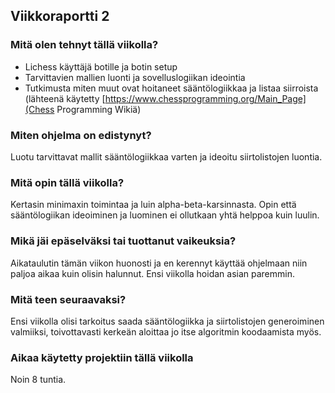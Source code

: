 ## Viikkoraportti 2

### Mitä olen tehnyt tällä viikolla?

- Lichess käyttäjä botille ja botin setup  
- Tarvittavien mallien luonti ja sovelluslogiikan ideointia
- Tutkimusta miten muut ovat hoitaneet sääntölogiikkaa ja listaa siirroista (lähteenä käytetty [https://www.chessprogramming.org/Main_Page](Chess Programming Wikiä)

### Miten ohjelma on edistynyt?

Luotu tarvittavat mallit sääntölogiikkaa varten ja ideoitu siirtolistojen luontia.

### Mitä opin tällä viikolla?

Kertasin minimaxin toimintaa ja luin alpha-beta-karsinnasta. Opin että sääntölogiikan ideoiminen ja luominen ei ollutkaan yhtä helppoa kuin luulin.

### Mikä jäi epäselväksi tai tuottanut vaikeuksia?

Aikataulutin tämän viikon huonosti ja en kerennyt käyttää ohjelmaan niin paljoa aikaa kuin olisin halunnut. Ensi viikolla hoidan asian paremmin.

### Mitä teen seuraavaksi?

Ensi viikolla olisi tarkoitus saada sääntölogiikka ja siirtolistojen generoiminen valmiiksi, toivottavasti kerkeän aloittaa jo itse algoritmin koodaamista myös.

### Aikaa käytetty projektiin tällä viikolla

Noin 8 tuntia.
